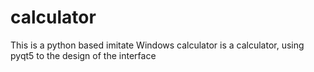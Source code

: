 # calculator
This is a python based imitate Windows calculator is a calculator, using pyqt5 to the design of the interface
